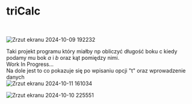 <h1>triCalc</h1></br>

![Zrzut ekranu 2024-10-09 192232](https://github.com/user-attachments/assets/4d79bb2f-0ae7-4118-b31f-8ca856191014)

Taki projekt programu który miałby np obliczyć długość boku c kiedy podamy mu bok <i>a</i> i <i>b</i> oraz kąt pomiędzy nimi.</br>
Work In Progress...</br> Na dole jest to co pokazuje się po wpisaniu opcji "t" oraz wprowadzenie danych</br>
![Zrzut ekranu 2024-10-11 161034](https://github.com/user-attachments/assets/e4f1cd68-090a-4253-b065-918f05b5e7d9)


![Zrzut ekranu 2024-10-10 225551](https://github.com/user-attachments/assets/a5ec08a4-bb73-4951-8249-323d07b31fd8)

